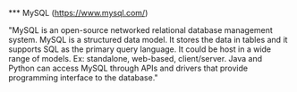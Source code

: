 *** MySQL (https://www.mysql.com/)

"MySQL is an open-source networked relational database management system. 
MySQL is a structured data model. It stores the data in tables and it supports SQL as the primary query language.
It could be host in a wide range of models. Ex: standalone, web-based, client/server.
Java and Python can access MySQL through APIs and drivers that provide programming interface to the database."
